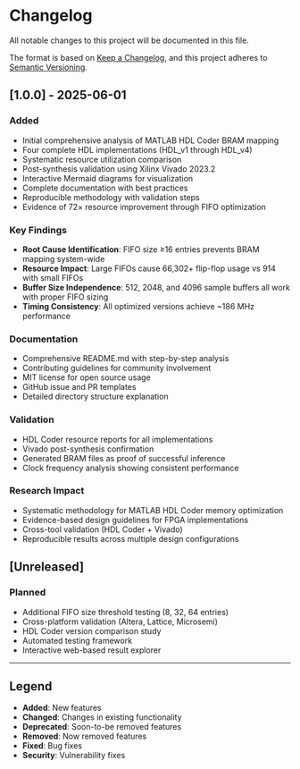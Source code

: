# Changelog

All notable changes to this project will be documented in this file.

The format is based on [Keep a Changelog](https://keepachangelog.com/en/1.0.0/),
and this project adheres to [Semantic Versioning](https://semver.org/spec/v2.0.0.html).

## [1.0.0] - 2025-06-01

### Added
- Initial comprehensive analysis of MATLAB HDL Coder BRAM mapping
- Four complete HDL implementations (HDL_v1 through HDL_v4)
- Systematic resource utilization comparison
- Post-synthesis validation using Xilinx Vivado 2023.2
- Interactive Mermaid diagrams for visualization
- Complete documentation with best practices
- Reproducible methodology with validation steps
- Evidence of 72× resource improvement through FIFO optimization

### Key Findings
- **Root Cause Identification**: FIFO size ≥16 entries prevents BRAM mapping system-wide
- **Resource Impact**: Large FIFOs cause 66,302+ flip-flop usage vs 914 with small FIFOs
- **Buffer Size Independence**: 512, 2048, and 4096 sample buffers all work with proper FIFO sizing
- **Timing Consistency**: All optimized versions achieve ~186 MHz performance

### Documentation
- Comprehensive README.md with step-by-step analysis
- Contributing guidelines for community involvement
- MIT license for open source usage
- GitHub issue and PR templates
- Detailed directory structure explanation

### Validation
- HDL Coder resource reports for all implementations
- Vivado post-synthesis confirmation
- Generated BRAM files as proof of successful inference
- Clock frequency analysis showing consistent performance

### Research Impact
- Systematic methodology for MATLAB HDL Coder memory optimization
- Evidence-based design guidelines for FPGA implementations
- Cross-tool validation (HDL Coder + Vivado)
- Reproducible results across multiple design configurations

## [Unreleased]

### Planned
- Additional FIFO size threshold testing (8, 32, 64 entries)
- Cross-platform validation (Altera, Lattice, Microsemi)
- HDL Coder version comparison study
- Automated testing framework
- Interactive web-based result explorer

---

## Legend

- **Added**: New features
- **Changed**: Changes in existing functionality  
- **Deprecated**: Soon-to-be removed features
- **Removed**: Now removed features
- **Fixed**: Bug fixes
- **Security**: Vulnerability fixes
